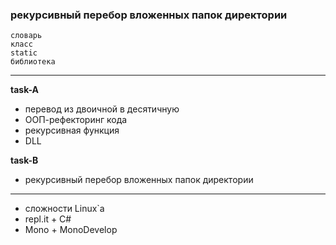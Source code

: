 ### рекурсивный перебор вложенных папок директории
`словарь`  
`класс`  
`static`  
`библиотека`  

---  

__task-A__  
* перевод из двоичной в десятичную  
* ООП-рефекторинг кода  
* рекурсивная функция  
* DLL

__task-B__  
* рекурсивный перебор вложенных папок директории

---  
* сложности Linux`a
* repl.it + C#
* Mono + MonoDevelop


